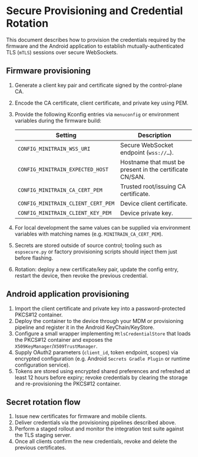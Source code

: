 # Secure Provisioning and Credential Rotation

This document describes how to provision the credentials required by the firmware and the Android
application to establish mutually-authenticated TLS (`mTLS`) sessions over secure WebSockets.

## Firmware provisioning

1. Generate a client key pair and certificate signed by the control-plane CA.
2. Encode the CA certificate, client certificate, and private key using PEM.
3. Provide the following Kconfig entries via `menuconfig` or environment variables during the
   firmware build:

   | Setting | Description |
   | ------- | ----------- |
   | `CONFIG_MINITRAIN_WSS_URI` | Secure WebSocket endpoint (`wss://…`). |
   | `CONFIG_MINITRAIN_EXPECTED_HOST` | Hostname that must be present in the certificate CN/SAN. |
   | `CONFIG_MINITRAIN_CA_CERT_PEM` | Trusted root/issuing CA certificate. |
   | `CONFIG_MINITRAIN_CLIENT_CERT_PEM` | Device client certificate. |
   | `CONFIG_MINITRAIN_CLIENT_KEY_PEM` | Device private key. |

4. For local development the same values can be supplied via environment variables with matching
   names (e.g. `MINITRAIN_CA_CERT_PEM`).
5. Secrets are stored outside of source control; tooling such as `espsecure.py` or factory
   provisioning scripts should inject them just before flashing.
6. Rotation: deploy a new certificate/key pair, update the config entry, restart the device, then
   revoke the previous credential.

## Android application provisioning

1. Import the client certificate and private key into a password-protected PKCS#12 container.
2. Deploy the container to the device through your MDM or provisioning pipeline and register it in
   the Android KeyChain/KeyStore.
3. Configure a small wrapper implementing `MtlsCredentialStore` that loads the PKCS#12 container and
   exposes the `X509KeyManager`/`X509TrustManager`.
4. Supply OAuth2 parameters (`client_id`, token endpoint, scopes) via encrypted configuration (e.g.
   Android `Secrets Gradle Plugin` or runtime configuration service).
5. Tokens are stored using encrypted shared preferences and refreshed at least 12 hours before
   expiry; revoke credentials by clearing the storage and re-provisioning the PKCS#12 container.

## Secret rotation flow

1. Issue new certificates for firmware and mobile clients.
2. Deliver credentials via the provisioning pipelines described above.
3. Perform a staged rollout and monitor the integration test suite against the TLS staging server.
4. Once all clients confirm the new credentials, revoke and delete the previous certificates.
